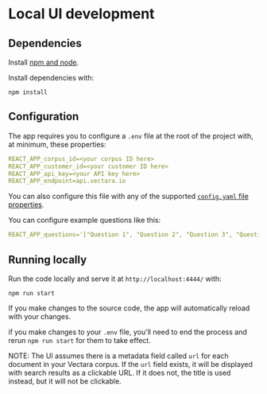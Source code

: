 # Local UI development

## Dependencies

Install [npm and node](https://nodejs.org/en/download).

Install dependencies with:

```
npm install
```

## Configuration

The app requires you to configure a `.env` file at the root of the project with, at minimum, these properties:

```yaml
REACT_APP_corpus_id=<your corpus ID here>
REACT_APP_customer_id=<your customer ID here>
REACT_APP_api_key=<your API key here>
REACT_APP_endpoint=api.vectara.io
```

You can also configure this file with any of the supported [`config.yaml` file properties](https://github.com/vectara/vectara-answer#configyaml-file).

You can configure example questions like this:

```yaml
REACT_APP_questions='["Question 1", "Question 2", "Question 3", "Question 4"]'
```

## Running locally

Run the code locally and serve it at `http://localhost:4444/` with: 

```
npm run start
```

If you make changes to the source code, the app will automatically reload with your changes.

if you make changes to your `.env` file, you'll need to end the process and rerun `npm run start` for them to take effect.

NOTE: The UI assumes there is a metadata field called `url` for each document in your Vectara corpus. If the `url` field exists, it will be displayed with search results as a clickable URL. If it does not, the title is used instead, but it will not be clickable.
